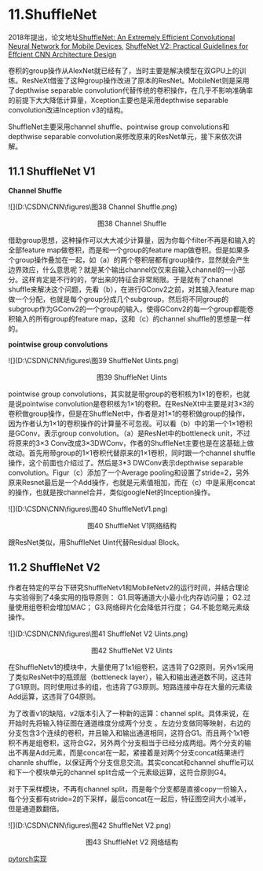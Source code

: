 # 11.ShuffleNet

2018年提出，论文地址[ShuffleNet: An Extremely Efficient Convolutional Neural Network for Mobile Devices](https://arxiv.org/pdf/1707.01083.pdf), [ShuffeNet V2: Practical Guidelines for Effcient CNN Architecture Design](https://arxiv.org/pdf/1807.11164.pdf)

卷积的group操作从AlexNet就已经有了，当时主要是解决模型在双GPU上的训练。ResNeXt借鉴了这种group操作改进了原本的ResNet。MobileNet则是采用了depthwise separable convolution代替传统的卷积操作，在几乎不影响准确率的前提下大大降低计算量，Xception主要也是采用depthwise separable convolution改进Inception v3的结构。

ShuffleNet主要采用channel shuffle、pointwise group convolutions和depthwise separable convolution来修改原来的ResNet单元，接下来依次讲解。

## 11.1 ShuffleNet V1

**Channel Shuffle**

![](D:\CSDN\CNN\figures\图38 Channel Shuffle.png)

<center>
    图38 Channel Shuffle
</center>

借助group思想，这种操作可以大大减少计算量，因为你每个filter不再是和输入的全部feature map做卷积，而是和一个group的feature map做卷积。但是如果多个group操作叠加在一起，如（a）的两个卷积层都有group操作，显然就会产生边界效应，什么意思呢？就是某个输出channel仅仅来自输入channel的一小部分。这样肯定是不行的的，学出来的特征会非常局限。于是就有了channel shuffle来解决这个问题，先看（b），在进行GConv2之前，对其输入feature map做一个分配，也就是每个group分成几个subgroup，然后将不同group的subgroup作为GConv2的一个group的输入，使得GConv2的每一个group都能卷积输入的所有group的feature map，这和（c）的channel shuffle的思想是一样的。

**pointwise group convolutions**

![](D:\CSDN\CNN\figures\图39 ShuffleNet Uints.png)

<center>
    图39 ShuffleNet Uints
</center>

pointwise group convolutions，其实就是带group的卷积核为1×1的卷积，也就是说pointwise convolution是卷积核为1×1的卷积。在ResNeXt中主要是对3×3的卷积做group操作，但是在ShuffleNet中，作者是对1×1的卷积做group的操作，因为作者认为1×1的卷积操作的计算量不可忽视。可以看（b）中的第一个1×1卷积是GConv，表示group convolution。（a）是ResNet中的bottleneck unit，不过将原来的3×3 Conv改成3×3DWConv，作者的ShuffleNet主要也是在这基础上做改动。首先用带group的1×1卷积代替原来的1×1卷积，同时跟一个channel shuffle操作，这个前面也介绍过了。然后是3*3 DWConv表示depthwise separable convolution。Figur（c）添加了一个Average pooling和设置了stride=2，另外原来Resnet最后是一个Add操作，也就是元素值相加，而在（c）中是采用concat的操作，也就是按channel合并，类似googleNet的Inception操作。

![](D:\CSDN\CNN\figures\图40 ShuffleNetV1.png)

<center>
    图40 ShuffleNet V1网络结构
</center>

跟ResNet类似，用ShuffleNet Uint代替Residual Block。

## 11.2 ShuffleNet V2

作者在特定的平台下研究ShuffleNetv1和MobileNetv2的运行时间，并结合理论与实验得到了4条实用的指导原则：
G1.同等通道大小最小化内存访问量；
G2.过量使用组卷积会增加MAC；
G3.网络碎片化会降低并行度；
G4.不能忽略元素级操作。

![](D:\CSDN\CNN\figures\图41 ShuffleNet V2 Uints.png)

<center>
    图42 ShuffleNet V2 Uints
</center>

在ShuffleNetv1的模块中，大量使用了1x1组卷积，这违背了G2原则，另外v1采用了类似ResNet中的瓶颈层（bottleneck layer），输入和输出通道数不同，这违背了G1原则。同时使用过多的组，也违背了G3原则。短路连接中存在大量的元素级Add运算，这违背了G4原则。

为了改善v1的缺陷，v2版本引入了一种新的运算：channel split。具体来说，在开始时先将输入特征图在通道维度分成两个分支 。左边分支做同等映射，右边的分支包含3个连续的卷积，并且输入和输出通道相同，这符合G1。而且两个1x1卷积不再是组卷积，这符合G2，另外两个分支相当于已经分成两组。两个分支的输出不再是Add元素，而是concat在一起，紧接着是对两个分支concat结果进行channle shuffle，以保证两个分支信息交流。其实concat和channel shuffle可以和下一个模块单元的channel split合成一个元素级运算，这符合原则G4。

对于下采样模块，不再有channel split，而是每个分支都是直接copy一份输入，每个分支都有stride=2的下采样，最后concat在一起后，特征图空间大小减半，但是通道数翻倍。

![](D:\CSDN\CNN\figures\图42 ShuffleNet V2.png)

<center>
    图43 ShuffleNet V2 网络结构
</center>

[pytorch实现](https://github.com/gdww97/CNN/blob/master/codes/ShuffleNet.py)

